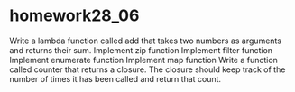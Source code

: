 # homework28_06

Write a lambda function called add that takes two numbers as arguments and returns their sum.
Implement zip function
Implement filter function
Implement enumerate function
Implement map function
Write a function called counter that returns a closure. The closure should keep track of the number of times it has been called and return that count.
